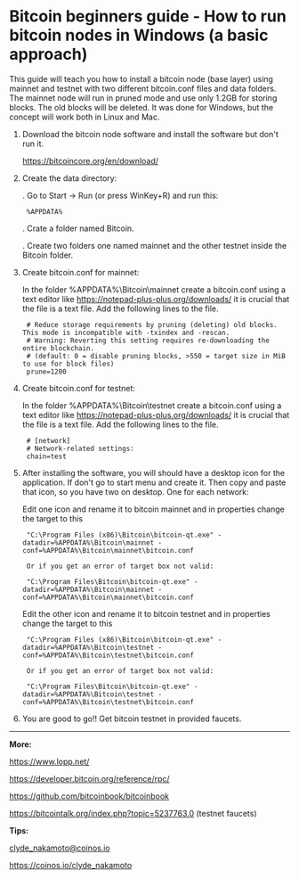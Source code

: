
# Bitcoin beginners guide - How to run bitcoin nodes in Windows (a basic approach)

This guide will teach you how to install a bitcoin node (base layer) using mainnet and testnet with two different bitcoin.conf files and data folders.
The mainnet node will run in pruned mode and use only 1.2GB for storing blocks. The old blocks will be deleted.
It was done for Windows, but the concept will work both in Linux and Mac.


1. Download the bitcoin node software and install the software but don't run it.

	https://bitcoincore.org/en/download/


2. Create the data directory:

	. Go to Start -> Run (or press WinKey+R) and run this: 

		%APPDATA%

	. Crate a folder named Bitcoin.

	. Create two folders one named mainnet and the other testnet inside the Bitcoin folder.


3. Create bitcoin.conf for mainnet:

	In the folder %APPDATA%\Bitcoin\mainnet create a bitcoin.conf using a text editor like https://notepad-plus-plus.org/downloads/  it is crucial that the file is a text file.
	Add the following lines to the file.

		# Reduce storage requirements by pruning (deleting) old blocks. This mode is incompatible with -txindex and -rescan. 
		# Warning: Reverting this setting requires re-downloading the entire blockchain. 
		# (default: 0 = disable pruning blocks, >550 = target size in MiB to use for block files)
		prune=1200


4. Create bitcoin.conf for testnet:

	In the folder %APPDATA%\Bitcoin\testnet create a bitcoin.conf using a text editor like https://notepad-plus-plus.org/downloads/  it is crucial that the file is a text file.
	Add the following lines to the file.

		# [network]
		# Network-related settings:
		chain=test


6. After installing the software, you will should have a desktop icon for the application. If don't go to start menu and create it. Then copy and paste that icon, so you have two on desktop. One for each network:


	Edit one icon and rename it to bitcoin mainnet and in properties change the target to this 

		"C:\Program Files (x86)\Bitcoin\bitcoin-qt.exe" -datadir=%APPDATA%\Bitcoin\mainnet -conf=%APPDATA%\Bitcoin\mainnet\bitcoin.conf

		Or if you get an error of target box not valid:

		"C:\Program Files\Bitcoin\bitcoin-qt.exe" -datadir=%APPDATA%\Bitcoin\mainnet -conf=%APPDATA%\Bitcoin\mainnet\bitcoin.conf		


	Edit the other icon and rename it to bitcoin testnet and in properties change the target to this 

		"C:\Program Files (x86)\Bitcoin\bitcoin-qt.exe" -datadir=%APPDATA%\Bitcoin\testnet -conf=%APPDATA%\Bitcoin\testnet\bitcoin.conf

		Or if you get an error of target box not valid:

		"C:\Program Files\Bitcoin\bitcoin-qt.exe" -datadir=%APPDATA%\Bitcoin\testnet -conf=%APPDATA%\Bitcoin\testnet\bitcoin.conf


7. You are good to go!! Get bitcoin testnet in provided faucets.



---
**More:**

https://www.lopp.net/

https://developer.bitcoin.org/reference/rpc/

https://github.com/bitcoinbook/bitcoinbook

https://bitcointalk.org/index.php?topic=5237763.0 (testnet faucets)


**Tips:**

clyde_nakamoto@coinos.io

https://coinos.io/clyde_nakamoto
